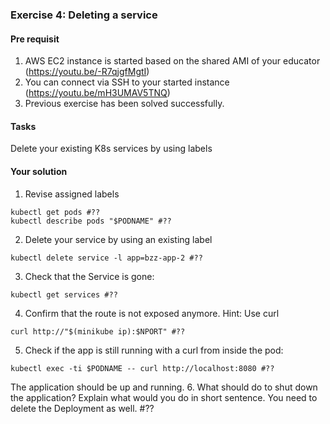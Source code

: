 ### Exercise 4: Deleting a service
####  Pre requisit
1. AWS EC2 instance is started based on the shared AMI of your educator (https://youtu.be/-R7qjgfMgtI)  
2. You can connect via SSH to your started instance (https://youtu.be/mH3UMAV5TNQ)
3. Previous exercise has been solved successfully.
#### Tasks
Delete your existing K8s services by using labels
#### Your solution
1. Revise assigned labels
```
kubectl get pods #??
kubectl describe pods "$PODNAME" #??
```
2. Delete your service by using an existing label
```
kubectl delete service -l app=bzz-app-2 #??
```
3. Check that the Service is gone:
```
kubectl get services #??
```
4. Confirm that the route is not exposed anymore. Hint: Use curl
```
curl http://"$(minikube ip):$NPORT" #??
```
5. Check if the app is still running with a curl from inside the pod:
```
kubectl exec -ti $PODNAME -- curl http://localhost:8080 #??
```
The application should be up and running. 
6. What should do to shut down the application? 
Explain what would you do in short sentence.
You need to delete the Deployment as well. #??

